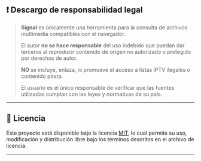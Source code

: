## ❗ Descargo de responsabilidad legal

> **Signal** es únicamente una herramienta para la consulta de archivos multimedia compatibles con el navegador.
>
> El autor **no se hace responsable** del uso indebido que puedan dar terceros al reproducir contenido de origen no autorizado o protegido por derechos de autor.
>
> **NO** se incluye, enlaza, ni promueve el acceso a listas IPTV ilegales o contenido pirata.
>
> El usuario es el único responsable de verificar que las fuentes utilizadas cumplan con las leyes y normativas de su país.

---

## 📜 Licencia

Este proyecto está disponible bajo la licencia [MIT](LICENSE.md), lo cual permite su uso, modificación y distribución libre bajo los términos descritos en el archivo de licencia.

---
